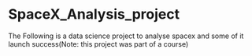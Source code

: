 # SpaceX_Analysis_project
The Following is a data science project to analyse spacex and some of it launch success(Note: this project was part of a course)
